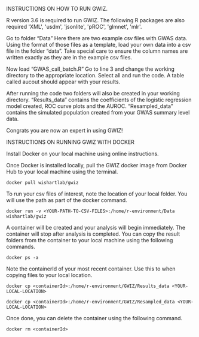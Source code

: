 INSTRUCTIONS ON HOW TO RUN GWIZ.

R version 3.6 is required to run GWIZ. The following R packages are also required 'XML', 'usdm', 'jsonlite', 'pROC', 'glmnet', 'mlr'.

Go to folder “Data”
Here there are two example csv files with GWAS data.
Using the format of those files as a template, load your own data into a csv file in the folder “data”. Take special care to ensure the column names are written exactly as they are in the example csv files. 

Now load “GWAS_call_batch.R”
Go to line 3 and change the working directory to the appropriate location.
Select all and run the code.
A table called aucout should appear with your results.

After running the code two folders will also be created in your working directory. “Results_data” contains the coefficients of the logistic 
regression model created, ROC curve plots and the AUROC.
“Resampled_data” contains the simulated population created from your GWAS summary level data.

Congrats you are now an expert in using GWIZ!

INSTRUCTIONS ON RUNNING GWIZ WITH DOCKER

Install Docker on your local machine using online instructions.

Once Docker is installed locally, pull the GWIZ docker image from Docker Hub to your local machine using the terminal.

```docker pull wishartlab/gwiz```

To run your csv files of interest, note the location of your local folder. You will use the path as part of the docker command.

```docker run -v <YOUR-PATH-TO-CSV-FILES>:/home/r-environment/Data wishartlab/gwiz```

A container will be created and your analysis will begin immediately. The container will stop after analysis is completed. You can copy the result folders from the container to your local machine using the following commands.

```docker ps -a```

Note the containerId of your most recent container. Use this to when copying files to your local location.

```
docker cp <containerId>:/home/r-environment/GWIZ/Results_data <YOUR-LOCAL-LOCATION>

docker cp <containerId>:/home/r-environment/GWIZ/Resampled_data <YOUR-LOCAL-LOCATION>
```

Once done, you can delete the container using the following command.

```docker rm <containerId>```
